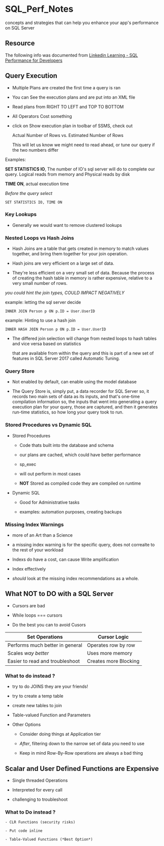 # SQL_Perf_Notes
concepts and strategies that can help you enhance your app's performance on SQL Server

## Resource

The following info was documented from [Linkedin Learning - SQL Performance for Developers](https://www.linkedin.com/learning/sql-server-performance-for-developers/execution-plans-introduction)


## Query Execution

- Multiple Plans are created the first time a query is ran

- You can See the execution plans and are put into an XML file

- Read plans from RIGHT TO LEFT and TOP TO BOTTOM

- All Operators Cost something

- click on Show execution plan in toolbar of SSMS, check out 

    Actual Number of Rows vs. Estimated Number of Rows

    This will let us know we might need to read ahead, or tune our query if the two numbers differ

Examples:

**SET STATISTICS IO**, The number of IO's sql server will do to complete our query. Logical reads from memory and Physical reads by disk

**TIME ON**, actual execution time 

*Before the query select*
```tsql
SET STATISTICS IO, TIME ON
```

### Key Lookups

- Generally we would want to remove clustered lookups

### Nested Loops vs Hash Joins

- Hash Joins are a table that gets created in memory to match values together, and bring them together for your join operation.

- Hash joins are very efficient on a large set of data.

- They're less efficient on a very small set of data. Because the process of creating the hash table in memory is rather expensive, relative to a very small number of rows.

*you could hint the join types, COULD IMPACT NEGATIVELY*

example: letting the sql server decide
```tsql
INNER JOIN Person p ON p.ID = User.UserID
```

example: Hinting to use a hash join
```tsql
INNER HASH JOIN Person p ON p.ID = User.UserID
```

- The differed join selection will change from nested loops to hash tables and vice versa based on statistics 
    
    that are available from within the query and this is part of a new set of features in SQL Server 2017 called Automatic Tuning.


### Query Store

- Not enabled by default, can enable using the model database

- The Query Store is, simply put, a data recorder for SQL Server so, it records two main sets of data as its inputs, 
    and that's one-time compilation information so, the inputs that went into generating a query execution plan 
    for your query, those are captured, and then it generates run-time statistics, so how long your query took to run.

### Stored Procedures vs Dynamic SQL

- Stored Procedures

    - Code thats built into the database and schema

    - our plans are cached, which could have better performance

    - sp_exec

    - will out perform in most cases

    - **NOT** Stored as compiled code they are compiled on runtime

- Dynamic SQL

    - Good for Administrative tasks

    - examples: automation purposes, creating backups

### Missing Index Warnings

- more of an Art than a Science

- a missing index warning is for the specific query, does not correalte to the rest of your workload

- Indexs do have a cost, can cause Write amplification

- Index effectively 

- *should* look at the missing index recommendations as a whole.

## What NOT to DO with a SQL Server

- Cursors are bad

- While loops === cursors

- Do the best you can to avoid Cusors    

Set Operations | Cursor Logic
-------------- | ------------
Performs much better in general | Operates row by row
Scales *way better* | Uses more memory
Easier to read and troubleshoot | Creates more Blocking

### What to do instead ?

- try to do JOINS they are your friends!

- try to create a temp table

- create new tables to join

- Table-valued Function and Parameters

- Other Options

    - Consider doing things at Application tier

    - *After*, filtering down to the narrow set of data you need to use

    - Keep in mind Row-By-Row operations are always a bad thing


## Scalar and User Defined Functions are Expensive

- Single threaded Operations

- Interpreted for every call

- challenging to troubleshoot

### What to Do instead ?

    - CLR Functions (security risks)

    - Put code inline

    - Table-Valued Functions (*Best Option*)